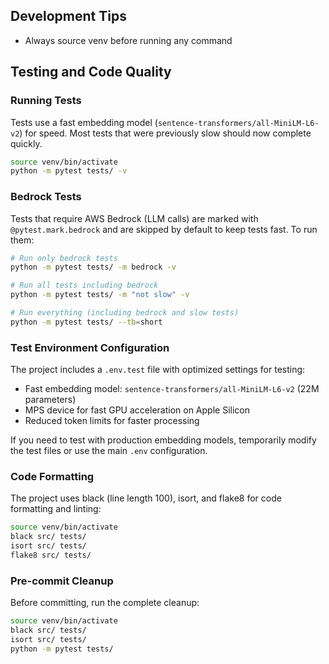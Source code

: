 ## Development Tips

- Always source venv before running any command

## Testing and Code Quality

### Running Tests
Tests use a fast embedding model (`sentence-transformers/all-MiniLM-L6-v2`) for speed. Most tests that were previously slow should now complete quickly.

```bash
source venv/bin/activate
python -m pytest tests/ -v
```

### Bedrock Tests
Tests that require AWS Bedrock (LLM calls) are marked with `@pytest.mark.bedrock` and are skipped by default to keep tests fast. To run them:

```bash
# Run only bedrock tests
python -m pytest tests/ -m bedrock -v

# Run all tests including bedrock
python -m pytest tests/ -m "not slow" -v

# Run everything (including bedrock and slow tests)
python -m pytest tests/ --tb=short
```

### Test Environment Configuration
The project includes a `.env.test` file with optimized settings for testing:
- Fast embedding model: `sentence-transformers/all-MiniLM-L6-v2` (22M parameters)
- MPS device for fast GPU acceleration on Apple Silicon
- Reduced token limits for faster processing

If you need to test with production embedding models, temporarily modify the test files or use the main `.env` configuration.

### Code Formatting
The project uses black (line length 100), isort, and flake8 for code formatting and linting:

```bash
source venv/bin/activate
black src/ tests/
isort src/ tests/
flake8 src/ tests/
```

### Pre-commit Cleanup
Before committing, run the complete cleanup:
```bash
source venv/bin/activate
black src/ tests/
isort src/ tests/
python -m pytest tests/
```